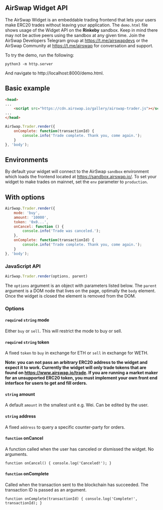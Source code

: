 ## AirSwap Widget API

The AirSwap Widget is an embeddable trading frontend that lets your users make ERC20 trades without leaving your application. The `demo.html` file shows usage of the Widget API on the **Rinkeby** sandbox. Keep in mind there may not be active peers using the sandbox at any given time. Join the AirSwap Developers Telegram group at https://t.me/airswapdevs or the AirSwap Community at https://t.me/airswap for conversation and support.

To try the demo, run the following:

```
python3 -m http.server
```

And navigate to http://localhost:8000/demo.html.

## Basic example

```html
<head>
...
    <script src="https://cdn.airswap.io/gallery/airswap-trader.js"></script>
...
</head>
```

```JavaScript
AirSwap.Trader.render({
    onComplete: function(transactionId) {
        console.info('Trade complete. Thank you, come again.');
    }
}, 'body');
```

## Environments

By default your widget will connect to the AirSwap `sandbox` environment which loads the frontend located at https://sandbox.airswap.io/. To set your widget to make trades on mainnet, set the `env` parameter to `production`.

## With options

```JavaScript
AirSwap.Trader.render({
    mode: 'buy',
    amount: '10000',
    token: '0x0...',
    onCancel: function () {
        console.info('Trade was canceled.');
    },
    onComplete: function(transactionId) {
        console.info('Trade complete. Thank you, come again.');
    }
}, 'body');
```

### JavaScript API

```JavaScript
AirSwap.Trader.render(options, parent)
```

The `options` argument is an object with parameters listed below. The `parent` argument is a DOM node that lives on the page, optimally the `body` element. Once the widget is closed the element is removed from the DOM.

### Options

#### `required` `string` mode

Either `buy` or `sell`. This will restrict the mode to buy or sell.

#### `required` `string` token

A fixed `token` to `buy` in exchange for ETH or `sell` in exchange for WETH.

**Note: you can not pass an arbitrary ERC20 address to the widget and expect it to work. Currently the widget will only trade tokens that are found on https://www.airswap.io/trade. If you are running a market maker for an unsupported ERC20 token, you must implement your own front end interface for users to get and fill orders.**

#### `string` amount

A default `amount` in the smallest unit e.g. Wei. Can be edited by the user.

#### `string` address

A fixed `address` to query a specific counter-party for orders.

#### `function` onCancel

A function called when the user has canceled or dismissed the widget. No arguments.

```
function onCancel() { console.log('Canceled!'); }
```

#### `function` onComplete

Called when the transaction sent to the blockchain has succeeded. The transaction ID is passed as an argument.

```
function onComplete(transactionId) { console.log('Complete!', transactionId); }
```
